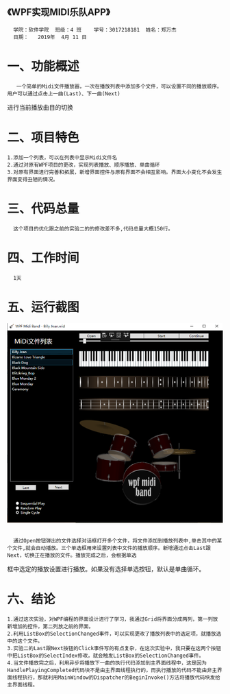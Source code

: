 ## 《WPF实现MIDI乐队APP》
      学院：软件学院  班级：4 班    学号：3017218181  姓名：郑万杰
      日期：   2019年  4月 11 日
# 一、功能概述
       一个简单的Midi文件播放器，一次在播放列表中添加多个文件，可以设置不同的播放顺序。用户可以通过点击上一曲(Last)、下一曲(Next)
进行当前播放曲目的切换
# 二、项目特色
    1.添加一个列表，可以在列表中显示Midi文件名
    2.通过对原有WPF项目的更改，实现列表播放、顺序播放、单曲循环
    3.对原有界面进行完善和拓展，新增界面控件与原有界面不会相互影响。界面大小变化不会发生界面变得丑陋的情况。
# 三、代码总量
      这个项目的优化跟之前的实验二的的修改差不多,代码总量大概150行。
# 四、工作时间
      1天
# 五、运行截图
![](image/png1.png)
##  
      通过Open按钮弹出的文件选择对话框打开多个文件，将文件添加到播放列表中,单击其中的某个文件,就会自动播放。三个单选框用来设置列表中文件的播放顺序。新增通过点击Last跟Next，切换正在播放的文件。播放完成之后，会根据单选
框中选定的播放设置进行播放。如果没有选择单选按钮，默认是单曲循环。
# 六、结论
    1.通过这次实验，对WPF编程的界面设计进行了学习，我通过Grid将界面分成两列，第一列放新增加的控件，第二列放之前的界面。
	2.利用ListBox的SelectionChanged事件，可以实现更改了播放列表中的选定项，就播放选中的这个文件。
	3.实验二的Last跟Next按钮的Click事件写的有点复杂，在这次实验中，我只要在这两个按钮中把ListBox的SelectIndex修改，就会触发ListBox的SelectionChanged事件。
    4.当文件播放完之后，利用异步将播放下一曲的执行代码添加到主界面线程中，这是因为HandlePlayingCompleted代码块不是由主界面线程执行的，而执行播放的代码不能由非主界面线程执行，那就利用MainWindow的Dispatcher的BeginInvoke()方法将播放代码块发给主界面线程。